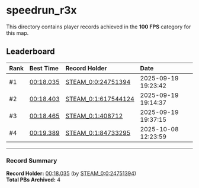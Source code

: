# speedrun_r3x

This directory contains player records achieved in the **100 FPS** category for this map.

## Leaderboard

| Rank | Best Time | Record Holder | Date                |
| :--- | :-------- | :------------ | :------------------ |
| #1   | [00:18.035](./00018035_STEAM_0_0_24751394_20250919-192342.zip) | [STEAM_0:0:24751394](https://speedrun16.com/profile/STEAM_0:0:24751394)   | 2025-09-19 19:23:42 |
| #2   | [00:18.403](./00018403_STEAM_0_1_617544124_20250919-191437.zip) | [STEAM_0:1:617544124](https://speedrun16.com/profile/STEAM_0:1:617544124)   | 2025-09-19 19:14:37 |
| #3   | [00:18.465](./00018465_STEAM_0_1_408712_20250919-193715.zip) | [STEAM_0:1:408712](https://speedrun16.com/profile/STEAM_0:1:408712)   | 2025-09-19 19:37:15 |
| #4   | [00:19.389](./00019389_STEAM_0_1_84733295_20251008-122359.zip) | [STEAM_0:1:84733295](https://speedrun16.com/profile/STEAM_0:1:84733295)   | 2025-10-08 12:23:59 |

---

### Record Summary
**Record Holder:** [00:18.035](./00018035_STEAM_0_0_24751394_20250919-192342.zip) (by [STEAM_0:0:24751394](https://speedrun16.com/profile/STEAM_0:0:24751394))  
**Total PBs Archived:** 4